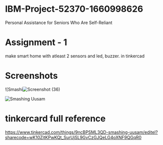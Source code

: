 # IBM-Project-52370-1660998626
Personal Assistance for Seniors Who Are Self-Reliant

# Assignment - 1

make smart home with atleast 2 sensors and led, buzzer. in tinkercad

# Screenshots

![Smashi![Screenshot (36)](https://user-images.githubusercontent.com/91111592/190105129-88848a0e-7af3-494a-8148-8be6fbd0a0b0.png)




![Smashing Uusam](https://user-images.githubusercontent.com/91111592/190106388-191ade77-ac04-4119-882c-424edc660806.png)

# tinkercard full reference 

https://www.tinkercad.com/things/9ncBPSML3QD-smashing-uusam/editel?sharecode=wK10ZitKPwKQt_SurUjSL9GvCzGJQeLG4oXNF9QGqR0
